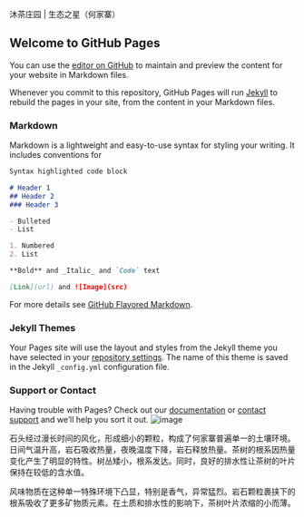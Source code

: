 沐茶庄园 | 生态之星（何家寨）
## Welcome to GitHub Pages

You can use the [editor on GitHub](https://github.com/Yiwei666/Yiwei666.github.io/edit/main/index.md) to maintain and preview the content for your website in Markdown files.

Whenever you commit to this repository, GitHub Pages will run [Jekyll](https://jekyllrb.com/) to rebuild the pages in your site, from the content in your Markdown files.

### Markdown

Markdown is a lightweight and easy-to-use syntax for styling your writing. It includes conventions for

```markdown
Syntax highlighted code block

# Header 1
## Header 2
### Header 3

- Bulleted
- List

1. Numbered
2. List

**Bold** and _Italic_ and `Code` text

[Link](url) and ![Image](src)
```

For more details see [GitHub Flavored Markdown](https://guides.github.com/features/mastering-markdown/).

### Jekyll Themes

Your Pages site will use the layout and styles from the Jekyll theme you have selected in your [repository settings](https://github.com/Yiwei666/Yiwei666.github.io/settings). The name of this theme is saved in the Jekyll `_config.yml` configuration file.

### Support or Contact

Having trouble with Pages? Check out our [documentation](https://docs.github.com/categories/github-pages-basics/) or [contact support](https://support.github.com/contact) and we’ll help you sort it out.
![image](https://user-images.githubusercontent.com/69843201/114034231-9405b480-98b0-11eb-9242-609b6b4695f9.png)


石头经过漫长时间的风化，形成细小的颗粒，构成了何家寨普遍单一的土壤环境。   日间气温升高，岩石吸收热量，夜晚温度下降，岩石释放热量。茶树的根系因热量变化产生了明显的特性。树丛矮小，根系发达。同时，良好的排水性让茶树的叶片保持在较低的含水值。

风味物质在这种单一特殊环境下凸显，特别是香气，异常猛烈。岩石颗粒裹挟下的根系吸收了更多矿物质元素。在土质和排水性的影响下，茶树叶片浓缩的小而薄。 
